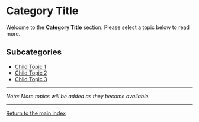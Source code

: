 # Category Title

Welcome to the **Category Title** section. Please select a topic below to read more.

## Subcategories

- [Child Topic 1](./Child-Topic-1)
- [Child Topic 2](./Child-Topic-2)
- [Child Topic 3](./Child-Topic-3)

---

*Note: More topics will be added as they become available.*

---

[Return to the main index](../README.md)
